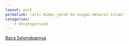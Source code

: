 ```yaml
---
layout: post
permalink: /arti-mimpi-jatuh-ke-sungai-menurut-islam/
categories:
    - Uncategorized
---
```


[Baca Selengkapnya](/04)